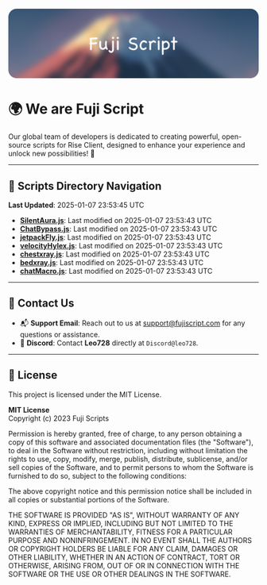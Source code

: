 ![Banner](.github/b.webp)

# 🌍 **We are Fuji Script**

Our global team of developers is dedicated to creating powerful, open-source scripts for Rise Client, designed to enhance your experience and unlock new possibilities! 🌟

---
<!-- SCRIPTS_NAVIGATION_START -->
## 📂 **Scripts Directory Navigation**

**Last Updated**: 2025-01-07 23:53:45 UTC

- **[SilentAura.js](scripts/SilentAura.js)**: Last modified on 2025-01-07 23:53:43 UTC
- **[ChatBypass.js](scripts/ChatBypass.js)**: Last modified on 2025-01-07 23:53:43 UTC
- **[jetpackFly.js](scripts/jetpackFly.js)**: Last modified on 2025-01-07 23:53:43 UTC
- **[velocityHylex.js](scripts/velocityHylex.js)**: Last modified on 2025-01-07 23:53:43 UTC
- **[chestxray.js](scripts/chestxray.js)**: Last modified on 2025-01-07 23:53:43 UTC
- **[bedxray.js](scripts/bedxray.js)**: Last modified on 2025-01-07 23:53:43 UTC
- **[chatMacro.js](scripts/chatMacro.js)**: Last modified on 2025-01-07 23:53:43 UTC

<!-- SCRIPTS_NAVIGATION_END -->

---

## 💬 **Contact Us**  
- 📬 **Support Email**: Reach out to us at [support@fujiscript.com](mailto:support@fujiscript.com) for any questions or assistance.  
- 💬 **Discord**: Contact **Leo728** directly at `Discord@leo728`.

---

## 📜 **License**

This project is licensed under the MIT License.  

**MIT License**  
Copyright (c) 2023 Fuji Scripts  

Permission is hereby granted, free of charge, to any person obtaining a copy of this software and associated documentation files (the "Software"), to deal in the Software without restriction, including without limitation the rights to use, copy, modify, merge, publish, distribute, sublicense, and/or sell copies of the Software, and to permit persons to whom the Software is furnished to do so, subject to the following conditions:  

The above copyright notice and this permission notice shall be included in all copies or substantial portions of the Software.  

THE SOFTWARE IS PROVIDED "AS IS", WITHOUT WARRANTY OF ANY KIND, EXPRESS OR IMPLIED, INCLUDING BUT NOT LIMITED TO THE WARRANTIES OF MERCHANTABILITY, FITNESS FOR A PARTICULAR PURPOSE AND NONINFRINGEMENT. IN NO EVENT SHALL THE AUTHORS OR COPYRIGHT HOLDERS BE LIABLE FOR ANY CLAIM, DAMAGES OR OTHER LIABILITY, WHETHER IN AN ACTION OF CONTRACT, TORT OR OTHERWISE, ARISING FROM, OUT OF OR IN CONNECTION WITH THE SOFTWARE OR THE USE OR OTHER DEALINGS IN THE SOFTWARE.  
